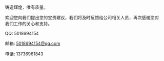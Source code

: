 铸造辉煌，唯有质量。 

欢迎您向我们提出您的宝贵建议，我们将及时反馈给公司相关人员，再次感谢您对我们工作的关心和支持。

QQ: 5018694154

邮箱: 5018694154@qq.com

电话: 13736961843

